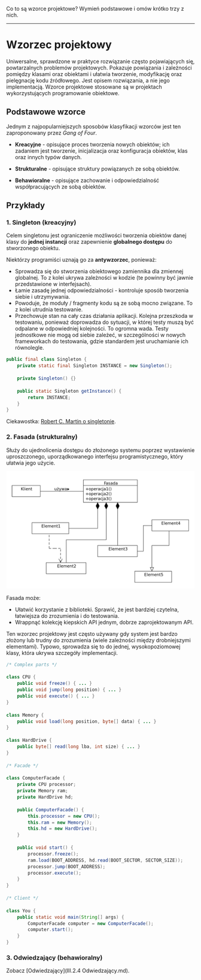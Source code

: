 Co to są wzorce projektowe? Wymień podstawowe i omów krótko trzy z nich.

---

# Wzorzec projektowy
Uniwersalne, sprawdzone w praktyce rozwiązanie często pojawiających się, powtarzalnych problemów projektowych. Pokazuje powiązania i zależności pomiędzy klasami oraz obiektami i ułatwia tworzenie, modyfikację oraz pielęgnację kodu źródłowego. Jest opisem rozwiązania, a nie jego implementacją. Wzorce projektowe stosowane są w projektach wykorzystujących programowanie obiektowe.

## Podstawowe wzorce
Jednym z najpopularniejszych sposobów klasyfikacji wzorców jest ten zaproponowany przez *Gang of Four*.

  * **Kreacyjne** - opisujące proces tworzenia nowych obiektów; ich zadaniem jest tworzenie, inicjalizacja oraz konfiguracja obiektów, klas oraz innych typów danych.    

  * **Strukturalne** - opisujące struktury powiązanych ze sobą obiektów.

  * **Behawioralne** - opisujące zachowanie i odpowiedzialność współpracujących ze sobą obiektów.

## Przykłady

### 1. Singleton (kreacyjny)
Celem singletonu jest ograniczenie możliwości tworzenia obiektów danej klasy do **jednej instancji** oraz zapewnienie **globalnego dostępu** do stworzonego obiektu.

Niektórzy programiści uznają go za **antywzorzec**, ponieważ:
 * Sprowadza się do stworzenia obiektowego zamiennika dla zmiennej globalnej. To z kolei ukrywa zależności w kodzie (te powinny być jawnie przedstawione w interfejsach).
 * Łamie zasadę jednej odpowiedzialności - kontroluje sposób tworzenia siebie i utrzymywania.
 * Powoduje, że moduły / fragmenty kodu są ze sobą mocno związane. To z kolei utrudnia testowanie.
 * Przechowuje stan na cały czas działania aplikacji. Kolejna przeszkoda w testowaniu, ponieważ doprowadza do sytuacji, w której testy muszą być odpalane w odpowiedniej kolejności. To ogromna wada. Testy jednostkowe nie mogą od siebie zależeć, w szczególności w nowych frameworkach do testowania, gdzie standardem jest uruchamianie ich równolegle.

```java
public final class Singleton {
    private static final Singleton INSTANCE = new Singleton();

    private Singleton() {}

    public static Singleton getInstance() {
        return INSTANCE;
    }
}
```

Ciekawostka: [Robert C. Martin o singletonie](https://blog.8thlight.com/uncle-bob/2015/06/30/the-little-singleton.html).

### 2. Fasada (strukturalny)
Służy do ujednolicenia dostępu do złożonego systemu poprzez wystawienie uproszczonego, uporządkowanego interfejsu programistycznego, który ułatwia jego użycie.

![](../../resources/III.2.1-Facade.png)

Fasada może:
  * Ułatwić korzystanie z biblioteki. Sprawić, że jest bardziej czytelna, łatwiejsza do zrozumienia i do testowania.
  * Wrappnąć kolekcję kiepskich API jednym, dobrze zaprojektowanym API.

Ten wzorzec projektowy jest często używany gdy system jest bardzo złożony lub trudny do zrozumienia (wiele zależności między drobniejszymi elementami). Typowo, sprowadza się to do jednej, wysokopoziomowej klasy, która ukrywa szczegóły implementacji.

```java
/* Complex parts */

class CPU {
    public void freeze() { ... }
    public void jump(long position) { ... }
    public void execute() { ... }
}

class Memory {
    public void load(long position, byte[] data) { ... }
}

class HardDrive {
    public byte[] read(long lba, int size) { ... }
}

/* Facade */

class ComputerFacade {
    private CPU processor;
    private Memory ram;
    private HardDrive hd;

    public ComputerFacade() {
        this.processor = new CPU();
        this.ram = new Memory();
        this.hd = new HardDrive();
    }

    public void start() {
        processor.freeze();
        ram.load(BOOT_ADDRESS, hd.read(BOOT_SECTOR, SECTOR_SIZE));
        processor.jump(BOOT_ADDRESS);
        processor.execute();
    }
}

/* Client */

class You {
    public static void main(String[] args) {
        ComputerFacade computer = new ComputerFacade();
        computer.start();
    }
}
```

### 3. Odwiedzający (behawioralny)
Zobacz [Odwiedzający](III.2.4 Odwiedzający.md).
